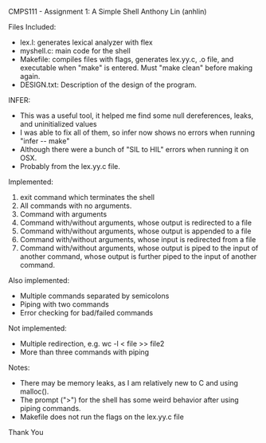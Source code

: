 CMPS111 - Assignment 1: A Simple Shell
Anthony Lin (anhlin)

Files Included:
- lex.l: generates lexical analyzer with flex 
- myshell.c: main code for the shell
- Makefile: compiles files with flags, generates lex.yy.c, .o file, and executable 
	    when "make" is entered. Must "make clean" before making again.
- DESIGN.txt: Description of the design of the program. 

INFER:
- This was a useful tool, it helped me find some null dereferences, leaks, and uninitialized values
- I was able to fix all of them, so infer now shows no errors when running "infer -- make" 
- Although there were a bunch of "SIL to HIL" errors when running it on OSX. 
- Probably from the lex.yy.c file. 

Implemented:
1. exit command which terminates the shell
2. All commands with no arguments.
3. Command with arguments
4. Command with/without arguments, whose output is redirected to a file
5. Command with/without arguments, whose output is appended to a file
6. Command with/without arguments, whose input is redirected from a file 
7. Command with/without arguments, whose output is piped to the input of another command,
   whose output is further piped to the input of another command. 

Also implemented: 
- Multiple commands separated by semicolons
- Piping with two commands
- Error checking for bad/failed commands 

Not implemented:
- Multiple redirection, e.g. wc -l < file >> file2
- More than three commands with piping

Notes:
- There may be memory leaks, as I am relatively new to C and using malloc(). 
- The prompt (">") for the shell has some weird behavior after using piping commands.
- Makefile does not run the flags on the lex.yy.c file

Thank You
